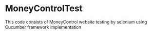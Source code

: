 # MoneyControlTest

This code consists of MoneyControl website testing by selenium using Cucumber framework implementation
